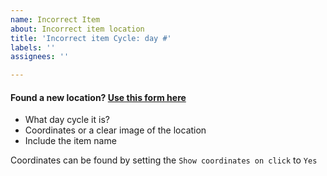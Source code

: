 ```yaml
---
name: Incorrect Item
about: Incorrect item location
title: 'Incorrect item Cycle: day #'
labels: ''
assignees: ''

---
```


#### Found a new location? [Use this form here](https://github.com/jeanropke/RDR2CollectorsMap/issues/182)
* What day cycle it is?
* Coordinates or a clear image of the location
* Include the item name

Coordinates can be found by setting the `Show coordinates on click` to `Yes`
